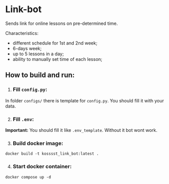 # Link-bot

Sends link for online lessons on pre-determined time.

Characteristics:
- different schedule for 1st and 2nd week;
- 6-days week;
- up to 5 lessons in a day;
- ability to manually set time of each lesson;

## How to build and run:

1. ### Fill `config.py`:
In folder `configs/` there is template for `config.py`. You should fill it with your data.

2. ### Fill `.env`:
**Important:** You should fill it like `.env_template`. Without it bot wont work.

3. ### Build docker image:
```shell
docker build -t kosssst_link_bot:latest .
```

4. ### Start docker container:
```shell
docker compose up -d
```